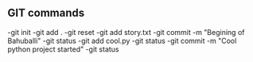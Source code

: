 
## GIT commands
-git init
-git add .
-git reset
-git add story.txt
-git commit -m "Begining of Bahuballi"
-git status
-git add cool.py
-git status
-git commit -m "Cool python project started"
-git status